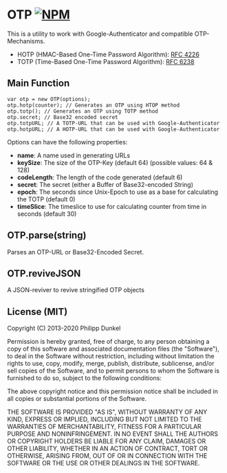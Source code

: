# OTP [![NPM](https://nodei.co/npm/otp.png)](https://nodei.co/npm/otp/)

This is a utility to work with Google-Authenticator and compatible OTP-Mechanisms.

- HOTP (HMAC-Based One-Time Password Algorithm): [RFC 4226](http://tools.ietf.org/html/rfc4226)
- TOTP (Time-Based One-Time Password Algorithm): [RFC 6238](http://tools.ietf.org/html/rfc6238)

## Main Function

    var otp = new OTP(options);
    otp.hotp(counter); // Generates an OTP using HTOP method
    otp.totp(); // Generates an OTP using TOTP method
    otp.secret; // Base32 encoded secret
    otp.totpURL; // A TOTP-URL that can be used with Google-Authenticator
    otp.hotpURL; // A HOTP-URL that can be used with Google-Authenticator

Options can have the following properties:

- **name**: A name used in generating URLs
- **keySize**: The size of the OTP-Key (default 64) (possible values: 64 & 128)
- **codeLength**: The length of the code generated (default 6)
- **secret**: The secret (either a Buffer of Base32-encoded String)
- **epoch**: The seconds since Unix-Epoch to use as a base for calculating the TOTP (default 0)
- **timeSlice**: The timeslice to use for calculating counter from time in seconds (default 30)

## OTP.parse(string)

Parses an OTP-URL or Base32-Encoded Secret.

## OTP.reviveJSON

A JSON-reviver to revive stringified OTP objects

## License (MIT)

Copyright (C) 2013-2020 Philipp Dunkel

Permission is hereby granted, free of charge, to any person obtaining a copy of this software and associated documentation files (the "Software"), to deal in the Software without restriction, including without limitation the rights to use, copy, modify, merge, publish, distribute, sublicense, and/or sell copies of the Software, and to permit persons to whom the Software is furnished to do so, subject to the following conditions:

The above copyright notice and this permission notice shall be included in all copies or substantial portions of the Software.

THE SOFTWARE IS PROVIDED "AS IS", WITHOUT WARRANTY OF ANY KIND, EXPRESS OR IMPLIED, INCLUDING BUT NOT LIMITED TO THE WARRANTIES OF MERCHANTABILITY, FITNESS FOR A PARTICULAR PURPOSE AND NONINFRINGEMENT. IN NO EVENT SHALL THE AUTHORS OR COPYRIGHT HOLDERS BE LIABLE FOR ANY CLAIM, DAMAGES OR OTHER LIABILITY, WHETHER IN AN ACTION OF CONTRACT, TORT OR OTHERWISE, ARISING FROM, OUT OF OR IN CONNECTION WITH THE SOFTWARE OR THE USE OR OTHER DEALINGS IN THE SOFTWARE.
